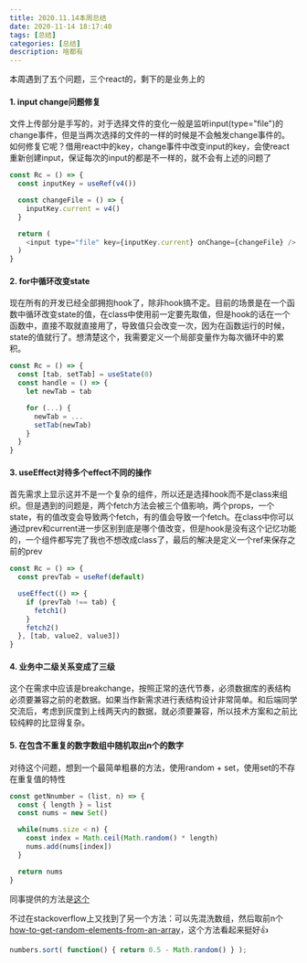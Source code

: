 ```yaml
---
title: 2020.11.14本周总结
date: 2020-11-14 18:17:40
tags: [总结]
categories: [总结]
description: 啥都有
---
```


本周遇到了五个问题，三个react的，剩下的是业务上的

#### 1. input change问题修复
文件上传部分是手写的，对于选择文件的变化一般是监听input(type="file")的change事件，但是当两次选择的文件的一样的时候是不会触发change事件的。如何修复它呢？借用react中的key，change事件中改变input的key，会使react重新创建input，保证每次的input的都是不一样的，就不会有上述的问题了
```js
const Rc = () => {
  const inputKey = useRef(v4())

  const changeFile = () => {
    inputKey.current = v4()
  }

  return (
    <input type="file" key={inputKey.current} onChange={changeFile} />
  )
}
```

#### 2. for中循环改变state
现在所有的开发已经全部拥抱hook了，除非hook搞不定。目前的场景是在一个函数中循环改变state的值，在class中使用前一定要先取值，但是hook的话在一个函数中，直接不取就直接用了，导致值只会改变一次，因为在函数运行的时候，state的值就行了。想清楚这个，我需要定义一个局部变量作为每次循环中的累积。
```js
const Rc = () => {
  const [tab, setTab] = useState(0)
  const handle = () => {
    let newTab = tab

    for (...) {
      newTab = ...
      setTab(newTab)
    }
  }
}
```

#### 3. useEffect对待多个effect不同的操作
首先需求上显示这并不是一个复杂的组件，所以还是选择hook而不是class来组织。但是遇到的问题是，两个fetch方法会被三个值影响，两个props，一个state，有的值改变会导致两个fetch，有的值会导致一个fetch。在class中你可以通过prev和current进一步区别到底是哪个值改变，但是hook是没有这个记忆功能的，一个组件都写完了我也不想改成class了，最后的解决是定义一个ref来保存之前的prev
```js
const Rc = () => {
  const prevTab = useRef(default)

  useEffect(() => {
    if (prevTab !== tab) {
      fetch1()
    }
    fetch2()
  }, [tab, value2, value3])
}

```


#### 4. 业务中二级关系变成了三级
这个在需求中应该是breakchange，按照正常的迭代节奏，必须数据库的表结构必须要兼容之前的老数据。如果当作新需求进行表结构设计非常简单。和后端同学交流后，考虑到灰度到上线两天内的数据，就必须要兼容，所以技术方案和之前比较纯粹的比显得复杂。

#### 5. 在包含不重复的数字数组中随机取出n个的数字
对待这个问题，想到一个最简单粗暴的方法，使用random + set，使用set的不存在重复值的特性
```js
const getNnumber = (list, n) => {
  const { length } = list
  const nums = new Set()

  while(nums.size < n) {
    const index = Math.ceil(Math.random() * length)
    nums.add(nums[index])
  }

  return nums
}
```
同事提供的方法是[这个](https://blog.csdn.net/qq_28476865/article/details/102606852)

不过在stackoverflow上又找到了另一个方法：可以先混洗数组，然后取前n个[how-to-get-random-elements-from-an-array](https://stackoverflow.com/questions/7158654/how-to-get-random-elements-from-an-array/7158691)，这个方法看起来挺好👍

```js
numbers.sort( function() { return 0.5 - Math.random() } );
```

